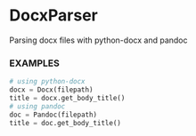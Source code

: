# DocxParser
Parsing docx files with python-docx and pandoc

### EXAMPLES
```python
# using python-docx
docx = Docx(filepath)
title = docx.get_body_title()
# using pandoc
doc = Pandoc(filepath)
title = doc.get_body_title()
```
